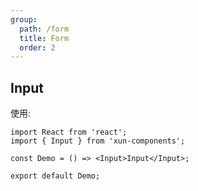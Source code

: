 ```yaml
---
group:
  path: /form
  title: Form
  order: 2
---
```


## Input

使用:

```tsx
import React from 'react';
import { Input } from 'xun-components';

const Demo = () => <Input>Input</Input>;

export default Demo;
```
